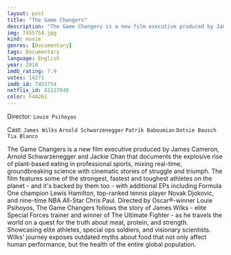 ```yaml
---
layout: post
title: "The Game Changers"
description: "The Game Changers is a new film executive produced by James Cameron, Arnold Schwarzenegger and Jackie Chan that documents the explosive rise of plant-based eating in professional sports, mixing real-time, groundbreaking science with cinematic stories of struggle and triumph. The film features some of the strongest, fastest and toughest athletes on the planet - and it's backed by them too - with additional EPs including Formula One champion Lewis Hamilton, top-ranked tennis player Novak Djokovic, and nine-.."
img: 7455754.jpg
kind: movie
genres: [Documentary]
tags: Documentary 
language: English
year: 2018
imdb_rating: 7.9
votes: 14271
imdb_id: 7455754
netflix_id: 81157840
color: F4A261
---
```

Director: `Louie Psihoyos`  

Cast: `James Wilks` `Arnold Schwarzenegger` `Patrik Baboumian` `Dotsie Bausch` `Tia Blanco` 

The Game Changers is a new film executive produced by James Cameron, Arnold Schwarzenegger and Jackie Chan that documents the explosive rise of plant-based eating in professional sports, mixing real-time, groundbreaking science with cinematic stories of struggle and triumph. The film features some of the strongest, fastest and toughest athletes on the planet - and it's backed by them too - with additional EPs including Formula One champion Lewis Hamilton, top-ranked tennis player Novak Djokovic, and nine-time NBA All-Star Chris Paul. Directed by Oscar®-winner Louie Psihoyos, The Game Changers follows the story of James Wilks - elite Special Forces trainer and winner of The Ultimate Fighter - as he travels the world on a quest for the truth about meat, protein, and strength. Showcasing elite athletes, special ops soldiers, and visionary scientists. Wilks' journey exposes outdated myths about food that not only affect human performance, but the health of the entire global population.